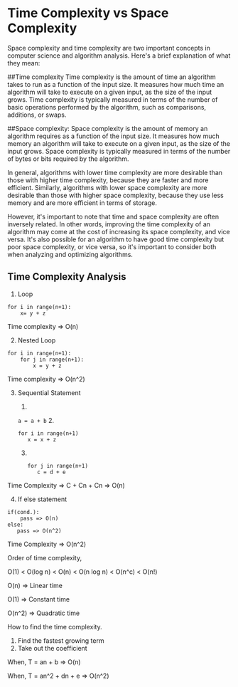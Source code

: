 # Time Complexity vs Space Complexity

Space complexity and time complexity are two important concepts in computer science and algorithm analysis. Here's a brief explanation of what they mean:

##Time complexity
Time complexity is the amount of time an algorithm takes to run as a function of the input size. It measures how much time an algorithm will take to execute on a given input, as the size of the input grows. Time complexity is typically measured in terms of the number of basic operations performed by the algorithm, such as comparisons, additions, or swaps.

##Space complexity: 
Space complexity is the amount of memory an algorithm requires as a function of the input size. It measures how much memory an algorithm will take to execute on a given input, as the size of the input grows. Space complexity is typically measured in terms of the number of bytes or bits required by the algorithm.

In general, algorithms with lower time complexity are more desirable than those with higher time complexity, because they are faster and more efficient. Similarly, algorithms with lower space complexity are more desirable than those with higher space complexity, because they use less memory and are more efficient in terms of storage.

However, it's important to note that time and space complexity are often inversely related. In other words, improving the time complexity of an algorithm may come at the cost of increasing its space complexity, and vice versa. It's also possible for an algorithm to have good time complexity but poor space complexity, or vice versa, so it's important to consider both when analyzing and optimizing algorithms.

## Time Complexity Analysis

1. Loop
```
for i in range(n+1):
    x= y + z
```
Time complexity => O(n)

2. Nested Loop
```
for i in range(n+1):
    for j in range(n+1):
        x = y + z
```
Time complexity => O(n^2)

3. Sequential Statement

   1. 
   ```a = a + b```
   2. 
   ```
   for i in range(n+1)
      x = x + z
   ```
   3.
   ```
      for j in range(n+1)
         c = d + e
   ```
Time Complexity => C + Cn + Cn => O(n)

4. If else statement
```
if(cond.):
    pass => O(n)
else:
   pass => O(n^2)
```
Time Complexity => O(n^2)

Order of time complexity,

O(1) < O(log n) < O(n) < O(n log n) < O(n^c) < O(n!)

O(n) => Linear time 

O(1) => Constant time

O(n^2) => Quadratic time 

How to find the time complexity.
1. Find the fastest growing term
2. Take out the coefficient 

When, T = an + b => O(n)

When, T = an^2 + dn + e => O(n^2)



